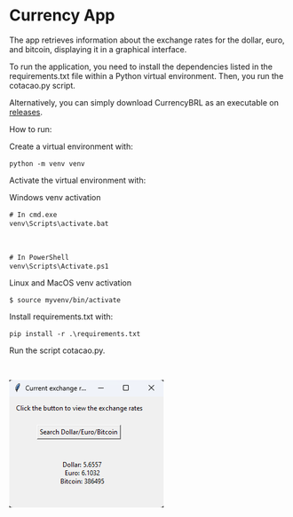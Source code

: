 # Currency App
The app retrieves information about the exchange rates for the dollar, euro, and bitcoin, displaying it in a graphical interface.

To run the application, you need to install the dependencies listed in the requirements.txt file within a Python virtual environment. Then, you run the cotacao.py script.

Alternatively, you can simply download CurrencyBRL as an executable on [releases](https://github.com/maiconwa/CurrencyBRL/releases).

How to run:

Create a virtual environment with: 

    python -m venv venv

Activate the virtual environment with:

Windows venv activation

    # In cmd.exe
    venv\Scripts\activate.bat

<br>

    # In PowerShell
    venv\Scripts\Activate.ps1

Linux and MacOS venv activation

    $ source myvenv/bin/activate

Install requirements.txt with:

    pip install -r .\requirements.txt

Run the script cotacao.py.

<br>

![alt text](image/image.png)

<br>
